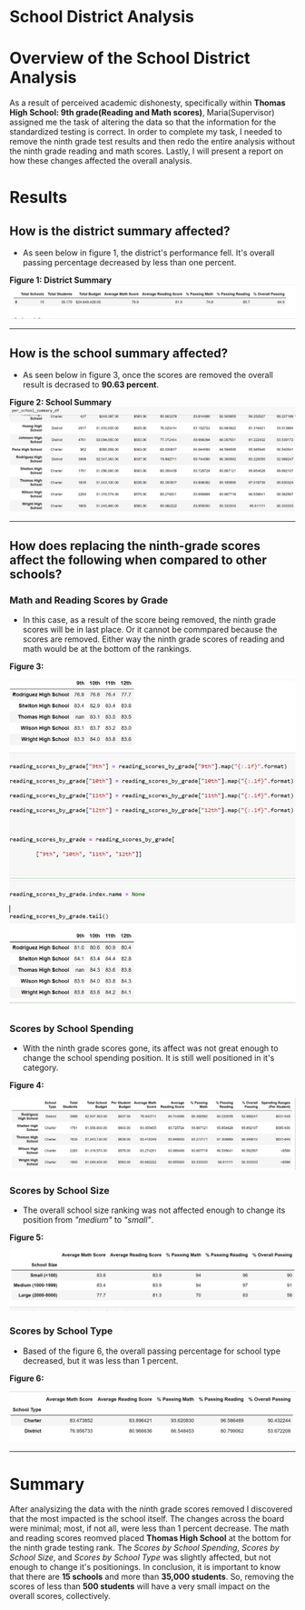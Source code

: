 # School District Analysis

 # Overview of the School District Analysis
As a result of perceived academic dishonesty, specifically within **Thomas High School: 9th grade(Reading and Math scores)**, Maria(Supervisor) assigned me the task of altering the data so that the information for the standardized testing is correct. In order to complete my task, I needed to remove the ninth grade test results and then redo the entire analysis without the ninth grade reading and math scores. Lastly, I will present a report on how these changes affected the overall analysis.

#  Results
## How is the district summary affected?
- As seen below in figure 1, the district's performance fell. It's overall passing percentage decreased by less than one percent. 

**Figure 1: District Summary**
![School District Analysis](https://github.com/Aszeal/School_District_Analysis/blob/main/Resources/District%20Analysis-Redo.png)
 
--------------------------------------------------------------------------------------------------------------------------------------------------------
## How is the school summary affected?

- As seen below in figure 3, once the scores are removed the overall result is decrased to **90.63 percent**.

**Figure 2: School Summary**
![School District Analysis](https://github.com/Aszeal/School_District_Analysis/blob/main/Resources/School_Summary-Orginal.png)

--------------------------------------------------------------------------------------------------------------------------------------------------------
## How does replacing the ninth-grade scores affect the following when compared to other schools?
### Math and Reading Scores by Grade
- In this case, as a result of the score being removed, the ninth grade scores will be in last place. Or it cannot be commpared because the scores are removed. Either way the ninth grade scores of reading and math would be at the bottom of the rankings.

**Figure 3:**

![District Analysis](https://github.com/Aszeal/School_District_Analysis/blob/main/Resources/Math_and_Reading_scores1.png)

### Scores by School Spending
- With the ninth grade scores gone, its affect was not great enough to change the school spending position. It is still well positioned in it's category.

**Figure 4:**

![School District Analysis](https://github.com/Aszeal/School_District_Analysis/blob/main/Resources/spending_per_school.png)


### Scores by School Size
- The overall school size ranking was not affected enough to change its position from *"medium"* to *"small"*.

**Figure 5:**

![School District Analysis](https://github.com/Aszeal/School_District_Analysis/blob/main/Resources/Scores_by_Size.png)


### Scores by School Type
- Based of the figure 6, the overall passing percentage for school type decreased, but it was less than 1 percent.

**Figure 6:**

![School District Analysis](https://github.com/Aszeal/School_District_Analysis/blob/main/Resources/Scores_by_School_Type.png)

-------------------------------------------------------------------------------------------------------------------------------------------------------------
# Summary 
After analysizing the data with the ninth grade scores removed I discovered that the most impacted is the school itself. The changes across the board were minimal; most, if not all, were less than 1 percent decrease. The math and reading scores reomved placed **Thomas High School** at the bottom for the ninth grade testing rank. The *Scores by School Spending*, *Scores by School Size*, and *Scores by School Type* was slightly affected, but not enough to change it's positionings.  In conclusion, it is important to know that there are **15 schools** and more than **35,000 students**. So, removing the scores of less than **500 students** will have a very small impact on the overall scores, collectively.

